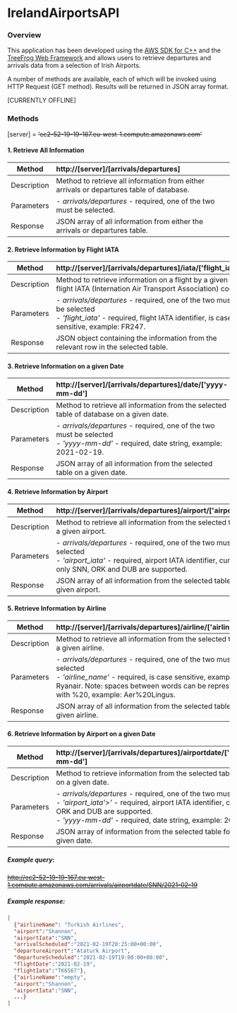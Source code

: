 # IrelandAirportsAPI

### Overview

This application has been developed using the
[AWS SDK for C++](https://aws.amazon.com/sdk-for-cpp/) and the
[TreeFrog Web Framework](https://www.treefrogframework.org)
and allows users to retrieve departures and arrivals data from a selection of Irish Airports.

A number of methods are available, each of which will be invoked using HTTP Request (GET method).
Results will be returned in JSON array format.

[CURRENTLY OFFLINE]

### Methods

[server] = ~~'ec2-52-19-19-167.eu-west-1.compute.amazonaws.com'~~

#### 1. Retrieve All Information

| Method      | http://[server]/[arrivals/departures]                                                    |
| ----------- | :--------------------------------------------------------------------------------------- |
| Description | Method to retrieve all information from either arrivals or departures table of database. |
| Parameters  | - _arrivals/departures_ - required, one of the two must be selected.                     |
| Response    | JSON array of all information from either the arrivals or departures table.              |

#### 2. Retrieve Information by Flight IATA

| Method      | http://[server]/[arrivals/departures]/iata/['flight_iata']                                                                                                        |
| ----------- | :---------------------------------------------------------------------------------------------------------------------------------------------------------------- |
| Description | Method to retrieve information on a flight by a given flight IATA (Internation Air Transport Association) code.                                                   |
| Parameters  | - _arrivals/departures_ - required, one of the two must be selected <br> - _'flight_iata'_ - required, flight IATA identifier, is case sensitive, example: FR247. |
| Response    | JSON object containing the information from the relevant row in the selected table.                                                                               |

#### 3. Retrieve Information on a given Date

| Method      | http://[server]/[arrivals/departures]/date/['yyyy-mm-dd']                                                                               |
| ----------- | :-------------------------------------------------------------------------------------------------------------------------------------- |
| Description | Method to retrieve all information from the selected table of database on a given date.                                                 |
| Parameters  | - _arrivals/departures_ - required, one of the two must be selected <br> - _'yyyy-mm-dd'_ - required, date string, example: 2021-02-19. |
| Response    | JSON array of all information from the selected table on a given date.                                                                  |

#### 4. Retrieve Information by Airport

| Method      | http://[server]/[arrivals/departures]/airport/['airport_iata']                                                                                                                  |
| ----------- | :------------------------------------------------------------------------------------------------------------------------------------------------------------------------------ |
| Description | Method to retrieve all information from the selected table for a given airport.                                                                                                 |
| Parameters  | - _arrivals/departures_ - required, one of the two must be selected <br> - _'airport_iata'_ - required, airport IATA identifier, currently only SNN, ORK and DUB are supported. |
| Response    | JSON array of all information from the selected table for a given airport.                                                                                                      |

#### 5. Retrieve Information by Airline

| Method      | http://[server]/[arrivals/departures]/airline/['airline_name']                                                                                                                                                              |
| ----------- | :-------------------------------------------------------------------------------------------------------------------------------------------------------------------------------------------------------------------------- |
| Description | Method to retrieve all information from the selected table for a given airline.                                                                                                                                             |
| Parameters  | - _arrivals/departures_ - required, one of the two must be selected <br> - _'airline_name'_ - required, is case sensitive, example: Ryanair. Note: spaces between words can be represented with %20, example: Aer%20Lingus. |
| Response    | JSON array of all information from the selected table for a given airline.                                                                                                                                                  |

#### 6. Retrieve Information by Airport on a given Date

| Method      | http://[server]/[arrivals/departures]/airportdate/['airport_iata']/['yyyy-mm-dd']                                                                                                                                                                     |
| ----------- | :---------------------------------------------------------------------------------------------------------------------------------------------------------------------------------------------------------------------------------------------------- |
| Description | Method to retrieve information from the selected table for a given airport on a given date.                                                                                                                                                           |
| Parameters  | - _arrivals/departures_ - required, one of the two must be selected <br> - _'airport_iata'>'_ - required, airport IATA identifier, currently only SNN, ORK and DUB are supported. <br> - _'yyyy-mm-dd'_ - required, date string, example: 2021-02-19. |
| Response    | JSON array of information from the selected table for a given airport on a given date.                                                                                                                                                                |

##### Example query:

~~http://ec2-52-19-19-167.eu-west-1.compute.amazonaws.com/arrivals/airportdate/SNN/2021-02-19~~

##### Example response:

```json
[
  {"airlineName": "Turkish Airlines",
  "airport":"Shannon",
  "airportIata":"SNN",
  "arrivalScheduled":"2021-02-19T20:25:00+00:00",
  "departureAirport":"Ataturk Airport",
  "departureScheduled":"2021-02-19T19:00:00+00:00",
  "flightDate":"2021-02-19",
  "flightIata":"TK6567"},
  {"airlineName":"empty",
  "airport":"Shannon",
  "airportIata":"SNN",
  ...}
]
```
